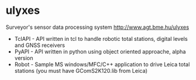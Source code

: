 ulyxes
======

Surveyor's sensor data processing system
http://www.agt.bme.hu/ulyxes

* TclAPI - API written in tcl to handle robotic total stations, digital levels and GNSS receivers
* PyAPI - API written in python using object oriented approache, alpha version
* Robot - Sample MS windows/MFC/C++ application to drive Leica total stations (you must have GComS2K120.lib from Leica)
